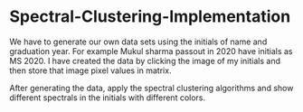 # Spectral-Clustering-Implementation

We have to generate our own data sets using the initials of name and graduation year. For example Mukul sharma passout in 2020 have initials as MS 2020. I have created the data by clicking the image of my initials and then store that image pixel values in matrix. 

After generating the data, apply the spectral clustering algorithms and show different spectrals in the initials with different colors.
